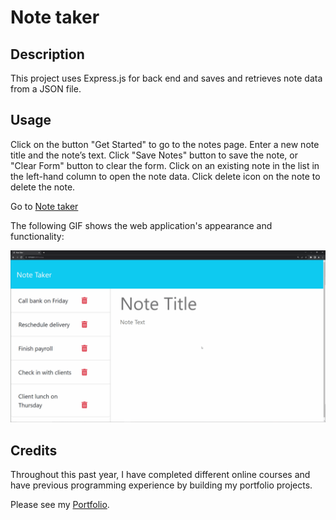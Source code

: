 # Note taker

## Description

This project uses Express.js for back end and saves and retrieves note data from a JSON file. 

## Usage

Click on the button "Get Started" to go to the notes page. Enter a new note title and the note’s text. Click "Save Notes" button to save the note, or "Clear Form" button to clear the form. Click on an existing note in the list in the left-hand column to open the note data. Click delete icon on the note to delete the note.

Go to [Note taker](https://notetraker-822ddb194080.herokuapp.com/)

The following GIF shows the web application's appearance and functionality:

![Existing notes are listed in the left-hand column with empty fields on the right-hand side for the new note’s title and text.](./public/assets/images/11-express-homework-demo.gif)

## Credits

Throughout this past year, I have completed different online courses and have previous programming experience by building my portfolio projects.

Please see my [Portfolio](https://armanbarseghyan83.github.io/portfolio/).